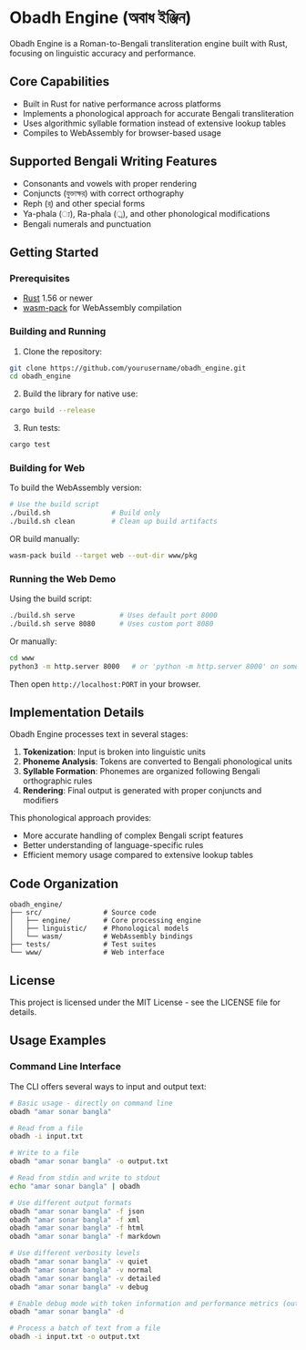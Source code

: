 # Obadh Engine (অবাধ ইঞ্জিন)

Obadh Engine is a Roman-to-Bengali transliteration engine built with Rust, focusing on linguistic accuracy and performance.

## Core Capabilities

- Built in Rust for native performance across platforms
- Implements a phonological approach for accurate Bengali transliteration
- Uses algorithmic syllable formation instead of extensive lookup tables
- Compiles to WebAssembly for browser-based usage

## Supported Bengali Writing Features

- Consonants and vowels with proper rendering
- Conjuncts (যুক্তাক্ষর) with correct orthography
- Reph (র্) and other special forms
- Ya-phala (্য), Ra-phala (্র), and other phonological modifications
- Bengali numerals and punctuation

## Getting Started

### Prerequisites

- [Rust](https://www.rust-lang.org/tools/install) 1.56 or newer
- [wasm-pack](https://rustwasm.github.io/wasm-pack/installer/) for WebAssembly compilation

### Building and Running

1. Clone the repository:

```bash
git clone https://github.com/yourusername/obadh_engine.git
cd obadh_engine
```

2. Build the library for native use:

```bash
cargo build --release
```

3. Run tests:

```bash
cargo test
```

### Building for Web

To build the WebAssembly version:

```bash
# Use the build script
./build.sh               # Build only
./build.sh clean         # Clean up build artifacts
```

OR build manually:

```bash
wasm-pack build --target web --out-dir www/pkg
```

### Running the Web Demo

Using the build script:

```bash
./build.sh serve           # Uses default port 8000
./build.sh serve 8080      # Uses custom port 8080
```

Or manually:

```bash
cd www
python3 -m http.server 8000   # or 'python -m http.server 8000' on some systems
```

Then open `http://localhost:PORT` in your browser.

## Implementation Details

Obadh Engine processes text in several stages:

1. **Tokenization**: Input is broken into linguistic units
2. **Phoneme Analysis**: Tokens are converted to Bengali phonological units
3. **Syllable Formation**: Phonemes are organized following Bengali orthographic rules
4. **Rendering**: Final output is generated with proper conjuncts and modifiers

This phonological approach provides:
- More accurate handling of complex Bengali script features
- Better understanding of language-specific rules
- Efficient memory usage compared to extensive lookup tables

## Code Organization

```
obadh_engine/
├── src/               # Source code
│   ├── engine/        # Core processing engine
│   ├── linguistic/    # Phonological models
│   └── wasm/          # WebAssembly bindings
├── tests/             # Test suites
└── www/               # Web interface
```

## License

This project is licensed under the MIT License - see the LICENSE file for details.

## Usage Examples

### Command Line Interface

The CLI offers several ways to input and output text:

```bash
# Basic usage - directly on command line
obadh "amar sonar bangla"

# Read from a file
obadh -i input.txt

# Write to a file
obadh "amar sonar bangla" -o output.txt

# Read from stdin and write to stdout
echo "amar sonar bangla" | obadh

# Use different output formats
obadh "amar sonar bangla" -f json
obadh "amar sonar bangla" -f xml
obadh "amar sonar bangla" -f html
obadh "amar sonar bangla" -f markdown

# Use different verbosity levels
obadh "amar sonar bangla" -v quiet
obadh "amar sonar bangla" -v normal
obadh "amar sonar bangla" -v detailed
obadh "amar sonar bangla" -v debug

# Enable debug mode with token information and performance metrics (outputs JSON)
obadh "amar sonar bangla" -d

# Process a batch of text from a file
obadh -i input.txt -o output.txt
```